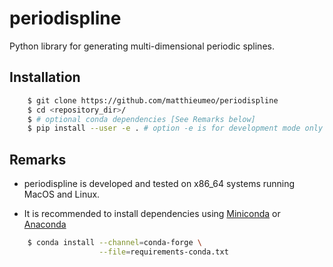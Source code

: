 # periodispline
Python library for generating multi-dimensional periodic splines. 

## Installation

```bash
    $ git clone https://github.com/matthieumeo/periodispline
    $ cd <repository_dir>/
    $ # optional conda dependencies [See Remarks below]
    $ pip install --user -e . # option -e is for development mode only
```

## Remarks

* periodispline is developed and tested on x86_64 systems running MacOS and Linux.

* It is recommended to install dependencies using [Miniconda](https://conda.io/miniconda.html) or [Anaconda](https://www.anaconda.com/download)

```bash
    $ conda install --channel=conda-forge \
                    --file=requirements-conda.txt
```
